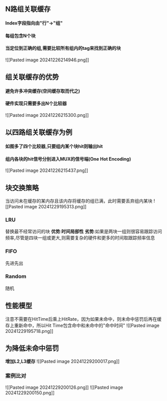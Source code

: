 ## N路组关联缓存
#### Index字段指向由"行"->"组"
#### 每组包含N个块
#### 当定位到正确的组,需要比较所有组内的tag来找到正确的块
![[Pasted image 20241226214946.png]]

## 组关联缓存的优势
#### 避免许多冲突缓存(空间缓存取而代之)
#### 硬件实现只需要多出N个比较器
![[Pasted image 20241226215300.png]]

## 以四路组关联缓存为例
#### 如图多了四个比较器,只要组内某个块hit则输出hit
#### 组内各块的hit信号分别进入MUX的信号端(One Hot Encoding)
![[Pasted image 20241226215437.png]]

## 块交换策略
当访问未在缓存的某内存且该内存将缓存的组已满，此时需要丢弃组内某块
![[Pasted image 20241229195313.png]]
### LRU
替换最不经常访问的块
**优势**:**时间局部性**
**劣势**:如果是两块一组则很容易跟踪访问频率,尽管是四块一组或更大,则需要复杂的硬件和更多的时间取跟踪频率信息
### FIFO
先进先出
### Random
随机

## 性能模型
注意不需要在HitTime后乘上HitRate，因为如果未命中，则未命中惩罚后再在缓存上重新命中，所以Hit Time包含命中和未命中的"命中时间"
![[Pasted image 20241229195718.png]]
## 为降低未命中惩罚
**增加L2,L3缓存**
![[Pasted image 20241229200017.png]]
### 案例比对
![[Pasted image 20241229200126.png]]
![[Pasted image 20241229200150.png]]